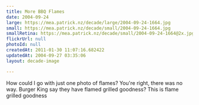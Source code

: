 ```yaml
---
title: More BBQ Flames
date: 2004-09-24
large: https://mea.patrick.nz/decade/large/2004-09-24-1664.jpg
small: https://mea.patrick.nz/decade/small/2004-09-24-1664.jpg
smallRetina: https://mea.patrick.nz/decade/small/2004-09-24-1664@2x.jpg
flickrUrl: null
photoId: null
createdAt: 2011-01-30 11:07:16.682422
updatedAt: 2004-09-27 03:35:06
layout: decade-image

---
```

How could I go with just one photo of flames? You're right, there was no way. Burger King say they have flamed grilled goodness? This is flame grilled goodness

